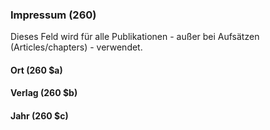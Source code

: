 ### Impressum (260)  
Dieses Feld wird für alle Publikationen - außer bei Aufsätzen (Articles/chapters) - verwendet.  

#### Ort (260 $a)
#### Verlag (260 $b)
#### Jahr (260 $c)

